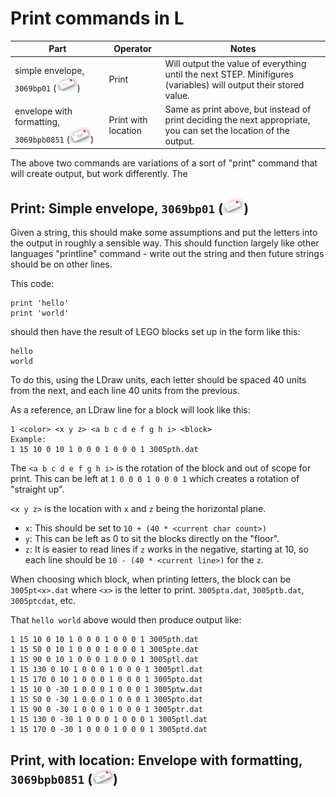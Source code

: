 # Print commands in L

| Part         | Operator     | Notes |
|--------------|-----------|------------|
| simple envelope, `3069bp01` (![simple envelope](images/3069bp0125.png)) | Print      | Will output the value of everything until the next STEP. Minifigures (variables) will output their stored value.        |
| envelope with formatting, `3069bpb0851` (![simple envelope](images/3069bpb085125.png)) | Print with location      | Same as print above, but instead of print deciding the next appropriate, you can set the location of the output. |


The above two commands are variations of a sort of "print" command that will create output, but work differently. The

## Print: Simple envelope, `3069bp01` (![simple envelope](images/3069bp0125.png))

Given a string, this should make some assumptions and put the letters into the output in roughly a sensible way. This should function largely like other languages "printline" command - write out the string and then future strings should be on other lines.

This code:
```l-lang
print 'hello'
print 'world'
```
should then have the result of LEGO blocks set up in the form like this:
```l-lang
hello
world
```

To do this, using the LDraw units, each letter should be spaced 40 units from the next, and each line 40 units from the previous.

As a reference, an LDraw line for a block will look like this:
```l-lang
1 <color> <x y z> <a b c d e f g h i> <block>
Example:
1 15 10 0 10 1 0 0 0 1 0 0 0 1 3005pth.dat
```

The `<a b c d e f g h i>` is the rotation of the block and out of scope for print. This can be left at `1 0 0 0 1 0 0 0 1` which creates a rotation of "straight up".

`<x y z>` is the location with `x` and `z` being the horizontal plane. 

* `x`: This should be set to `10 + (40 * <current char count>)`
* `y`: This can be left as 0 to sit the blocks directly on the "floor".
* `z`: It is easier to read lines if `z` works in the negative, starting at 10, so each line should be `10 - (40 * <current line>)` for the `z`.

When choosing which block, when printing letters, the block can be `3005pt<x>.dat` where `<x>` is the letter to print. `3005pta.dat`, `3005ptb.dat`, `3005ptcdat`, etc.

That `hello world` above would then produce output like:

```l-lang
1 15 10 0 10 1 0 0 0 1 0 0 0 1 3005pth.dat
1 15 50 0 10 1 0 0 0 1 0 0 0 1 3005pte.dat
1 15 90 0 10 1 0 0 0 1 0 0 0 1 3005ptl.dat
1 15 130 0 10 1 0 0 0 1 0 0 0 1 3005ptl.dat
1 15 170 0 10 1 0 0 0 1 0 0 0 1 3005pto.dat
1 15 10 0 -30 1 0 0 0 1 0 0 0 1 3005ptw.dat
1 15 50 0 -30 1 0 0 0 1 0 0 0 1 3005pto.dat
1 15 90 0 -30 1 0 0 0 1 0 0 0 1 3005ptr.dat
1 15 130 0 -30 1 0 0 0 1 0 0 0 1 3005ptl.dat
1 15 170 0 -30 1 0 0 0 1 0 0 0 1 3005ptd.dat
```

## Print, with location: Envelope with formatting, `3069bpb0851` (![simple envelope](images/3069bpb085125.png))
